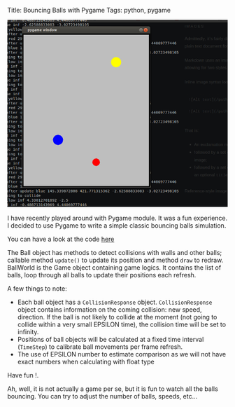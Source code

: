 Title: Bouncing Balls with Pygame
Tags: python, pygame

![Bouncing Balls with Pygame](/images/bouncingballs.png)

I have recently played around with Pygame module. It was a fun experience. I decided to use Pygame to write a simple classic bouncing balls simulation.

You can have a look at the code [here](https://github.com/khuevu/pygames/tree/master/bouncingball)

The Ball object has methods to detect collisions with walls and other balls; callable method `update()` to update its position and method `draw` to redraw. BallWorld is the Game object containing game logics. It contains the list of balls, loop through all balls to update their positions each refresh.  

A few things to note: 

* Each ball object has a `CollisionResponse` object. `CollisionResponse` object contains information on the coming collision: new speed, direction. If the ball is not likely to collide at the moment (not going to collide within a very small EPSILON time), the collision time will be set to infinity.
* Positions of ball objects will be calculated at a fixed time interval (`TimeStep`) to calibrate ball movements per frame refresh. 
* The use of EPSILON number to estimate comparison as we will not have exact numbers when calculating with float type

Have fun !. 

Ah, well, it is not actually a game per se, but it is fun to watch all the balls bouncing. You can try to adjust the number of balls, speeds, etc...


